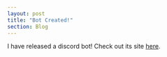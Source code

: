 ```yaml
---
layout: post
title: "Bot Created!"
section: Blog
---
```

I have released a discord bot! Check out its site [here](https://danielfangzhu.editorx.io/big-brain-bot).
